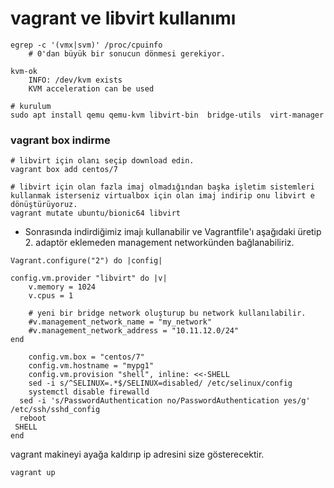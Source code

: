 # vagrant ve libvirt kullanımı 


```
egrep -c '(vmx|svm)' /proc/cpuinfo
    # 0'dan büyük bir sonucun dönmesi gerekiyor. 

kvm-ok
    INFO: /dev/kvm exists
    KVM acceleration can be used

# kurulum
sudo apt install qemu qemu-kvm libvirt-bin  bridge-utils  virt-manager
```

### vagrant box indirme

```
# libvirt için olanı seçip download edin.
vagrant box add centos/7 

# libvirt için olan fazla imaj olmadığından başka işletim sistemleri kullanmak isterseniz virtualbox için olan imaj indirip onu libvirt e dönüştürüyoruz.
vagrant mutate ubuntu/bionic64 libvirt

```

* Sonrasında  indirdiğimiz imajı kullanabilir ve Vagrantfile'ı aşağıdaki üretip 2. adaptör eklemeden management networkünden bağlanabiliriz. 

``` 
Vagrant.configure("2") do |config|

config.vm.provider "libvirt" do |v|
    v.memory = 1024
    v.cpus = 1

    # yeni bir bridge network oluşturup bu network kullanılabilir.
    #v.management_network_name = "my_network"
    #v.management_network_address = "10.11.12.0/24"
end

	config.vm.box = "centos/7"
	config.vm.hostname = "mypg1"
	config.vm.provision "shell", inline: <<-SHELL
	sed -i s/^SELINUX=.*$/SELINUX=disabled/ /etc/selinux/config
	systemctl disable firewalld
  sed -i 's/PasswordAuthentication no/PasswordAuthentication yes/g' /etc/ssh/sshd_config    
  reboot
 SHELL
end
```

vagrant makineyi ayağa kaldırıp ip adresini size gösterecektir. 
```
vagrant up 
```

